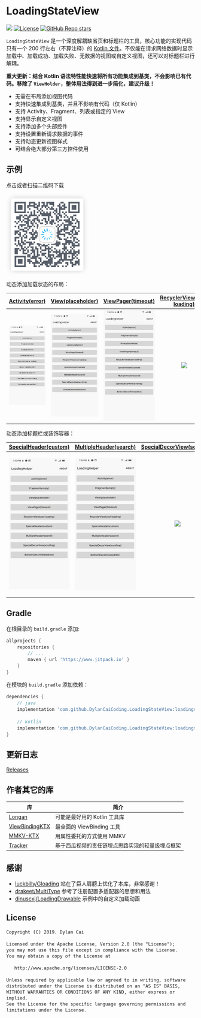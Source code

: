 # LoadingStateView

[![](https://www.jitpack.io/v/DylanCaiCoding/LoadingStateView.svg)](https://www.jitpack.io/#DylanCaiCoding/LoadingLoadingStateView) 
[![License](https://img.shields.io/badge/License-Apache--2.0-blue.svg)](https://github.com/DylanCaiCoding/LoadingStateView/blob/master/LICENSE)
[![GitHub Repo stars](https://img.shields.io/github/stars/DylanCaiCoding/LoadingStateView?style=social)](https://github.com/DylanCaiCoding/LoadingStateView)

`LoadingStateView` 是一个深度解耦缺省页和标题栏的工具，核心功能的实现代码只有一个 200 行左右（不算注释）的 [Kotlin 文件](https://github.com/DylanCaiCoding/LoadingStateView/blob/master/loadingstateview/src/main/java/com/dylanc/loadingstateview/LoadingStateView.kt)。不仅能在请求网络数据时显示加载中、加载成功、加载失败、无数据的视图或自定义视图，还可以对标题栏进行解耦。

**重大更新：结合 Kotlin 语法特性能快速将所有功能集成到基类，不会影响已有代码。移除了 `ViewHolder`，整体用法得到进一步简化，建议升级！**

- 无需在布局添加视图代码
- 支持快速集成到基类，并且不影响有代码（仅 Kotlin）
- 支持 Activity、Fragment、列表或指定的 View
- 支持显示自定义视图
- 支持添加多个头部控件
- 支持设置重新请求数据的事件
- 支持动态更新视图样式
- 可结合绝大部分第三方控件使用

## 示例

点击或者扫描二维码下载

[![QR code](img/app_download_qr_code.png)](https://www.pgyer.com/loadinghelper)

动态添加加载状态的布局：

| [Activity(error)](https://github.com/DylanCaiCoding/LoadingStateView/blob/master/sample-java/src/main/java/com/dylanc/loadingstateview/sample/java/ui/ActErrorActivity.java) | [View(placeholder)](https://github.com/DylanCaiCoding/LoadingStateView/blob/master/sample-java/src/main/java/com/dylanc/loadingstateview/sample/java/ui/ViewPlaceholderActivity.java) | [ViewPager(timeout)](https://github.com/DylanCaiCoding/LoadingStateView/blob/master/sample-java/src/main/java/com/dylanc/loadingstateview/sample/java/ui/ViewPagerActivity.java) | [RecyclerView(cool loading)](https://github.com/DylanCaiCoding/LoadingStateView/blob/master/sample-java/src/main/java/com/dylanc/loadingstateview/sample/java/ui/RecyclerViewActivity.java) |
| :----------------------------------------------------------: | :----------------------------------------------------------: | :----------------------------------------------------------: | :----------------------------------------------------------: |
|                 ![](gif/activity_error.gif)                  |                ![](gif/view_placeholder.gif)                 |                ![](gif/viewpager_timeout.gif)                |              ![](gif/recyclerview_loading.gif)               |

动态添加标题栏或装饰容器：

| [SpecialHeader(custom)](https://github.com/DylanCaiCoding/LoadingStateView/blob/master/sample-java/src/main/java/com/dylanc/loadingstateview/sample/java/ui/CustomHeaderActivity.java) | [MultipleHeader(search)](https://github.com/DylanCaiCoding/LoadingStateView/blob/master/sample-java/src/main/java/com/dylanc/loadingstateview/sample/java/ui/MultipleHeaderActivity.java) | [SpecialDecorView(scrolling)](https://github.com/DylanCaiCoding/LoadingStateView/blob/master/sample-java/src/main/java/com/dylanc/loadingstateview/sample/java/ui/ScrollingToolbarActivity.java) | [BottomDecorView(editor)](https://github.com/DylanCaiCoding/LoadingStateView/blob/master/sample-java/src/main/java/com/dylanc/loadingstateview/sample/java/ui/BottomEditorActivity.java) |
| :----------------------------------------------------------: | :----------------------------------------------------------: | :----------------------------------------------------------: | :----------------------------------------------------------: |
|              ![](gif/special_header_custom.gif)              |             ![](gif/multiple_header_search.gif)              |             ![](gif/special_decor_scrolling.gif)             |               ![](gif/bottom_decor_editor.gif)               |

## Gradle

在根目录的 `build.gradle` 添加:

```groovy
allprojects {
    repositories {
        // ...
        maven { url 'https://www.jitpack.io' }
    }
}
```

在模块的 `build.gradle` 添加依赖：

```groovy
dependencies {
    // java
    implementation 'com.github.DylanCaiCoding.LoadingStateView:loadingstateview:4.1.0'
    
    // kotlin
    implementation 'com.github.DylanCaiCoding.LoadingStateView:loadingstateview-ktx:4.1.0'
}
```

## 更新日志

[Releases](https://github.com/DylanCaiCoding/LoadingStateView/releases)

## 作者其它的库

| 库                                                           | 简介                                           |
| ------------------------------------------------------------ | ---------------------------------------------- |
| [Longan](https://github.com/DylanCaiCoding/Longan)           | 可能是最好用的 Kotlin 工具库                  |
| [ViewBindingKTX](https://github.com/DylanCaiCoding/ViewBindingKTX) | 最全面的 ViewBinding 工具                      |
| [MMKV-KTX](https://github.com/DylanCaiCoding/MMKV-KTX)       | 用属性委托的方式使用 MMKV                              |
| [Tracker](https://github.com/DylanCaiCoding/Tracker)         | 基于西瓜视频的责任链埋点思路实现的轻量级埋点框架          |

## 感谢

- [luckbilly/Gloading](https://github.com/luckybilly/Gloading) 站在了巨人肩膀上优化了本库，非常感谢！
- [drakeet/MultiType](https://github.com/drakeet/MultiType) 参考了注册配置多适配器的思想和用法
- [dinuscxj/LoadingDrawable](https://github.com/dinuscxj/LoadingDrawable) 示例中的自定义加载动画

## License

```
Copyright (C) 2019. Dylan Cai

Licensed under the Apache License, Version 2.0 (the "License");
you may not use this file except in compliance with the License.
You may obtain a copy of the License at

   http://www.apache.org/licenses/LICENSE-2.0

Unless required by applicable law or agreed to in writing, software
distributed under the License is distributed on an "AS IS" BASIS,
WITHOUT WARRANTIES OR CONDITIONS OF ANY KIND, either express or implied.
See the License for the specific language governing permissions and
limitations under the License.
```
